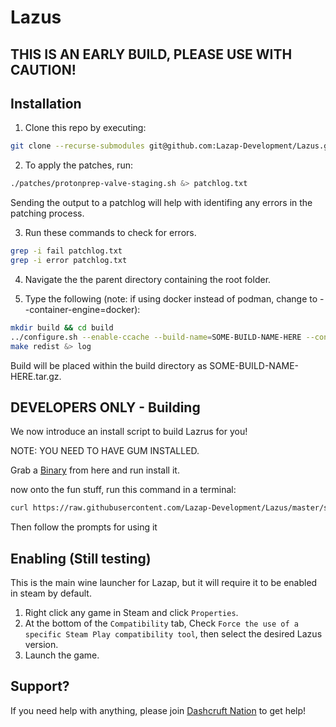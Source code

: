 # Lazus

## **THIS IS AN EARLY BUILD, PLEASE USE WITH CAUTION!**

## Installation

1. Clone this repo by executing:

```sh
git clone --recurse-submodules git@github.com:Lazap-Development/Lazus.git lazus
```

2. To apply the patches, run:

```sh
./patches/protonprep-valve-staging.sh &> patchlog.txt
```

Sending the output to a patchlog will help with identifing any errors in the patching process.

3. Run these commands to check for errors.
```sh
grep -i fail patchlog.txt
grep -i error patchlog.txt 
```

4. Navigate the the parent directory containing the root folder.

5. Type the following (note: if using docker instead of podman, change to --container-engine=docker):

```sh
mkdir build && cd build
../configure.sh --enable-ccache --build-name=SOME-BUILD-NAME-HERE --container-engine=podman
make redist &> log
```

Build will be placed within the build directory as SOME-BUILD-NAME-HERE.tar.gz.

## **DEVELOPERS ONLY** - Building

We now introduce an install script to build Lazrus for you!

NOTE: YOU NEED TO HAVE GUM INSTALLED.

Grab a [Binary](https://github.com/charmbracelet/gum/releases/tag/v0.8.0) from here and run install it.

now onto the fun stuff, run this command in a terminal:
```sh
curl https://raw.githubusercontent.com/Lazap-Development/Lazus/master/scripts/lazus-build.sh | sh
```

Then follow the prompts for using it

## Enabling (Still testing)

This is the main wine launcher for Lazap, but it will require it to be enabled in steam by default. 

1. Right click any game in Steam and click `Properties`.
2. At the bottom of the `Compatibility` tab, Check `Force the use of a specific Steam Play compatibility tool`, then select the desired Lazus version.
3. Launch the game.

## Support?

If you need help with anything, please join [Dashcruft Nation](discord.gg/dashcruft) to get help!
